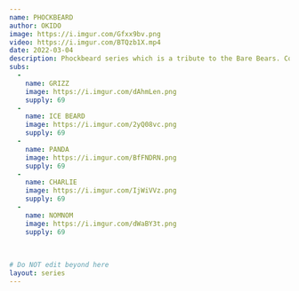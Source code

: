 ```yaml
---
name: PHOCKBEARD
author: OKIDO
image: https://i.imgur.com/Gfxx9bv.png
video: https://i.imgur.com/BTQzb1X.mp4
date: 2022-03-04
description: Phockbeard series which is a tribute to the Bare Bears. Contains 4 main characters, namely Grizz, Ice Beard, Panda, Charlie and Nomnom.
subs: 
  -
    name: GRIZZ
    image: https://i.imgur.com/dAhmLen.png
    supply: 69
  -
    name: ICE BEARD
    image: https://i.imgur.com/2yQ08vc.png
    supply: 69
  -
    name: PANDA
    image: https://i.imgur.com/BfFNDRN.png
    supply: 69
  -
    name: CHARLIE
    image: https://i.imgur.com/IjWiVVz.png
    supply: 69
  -
    name: NOMNOM
    image: https://i.imgur.com/dWaBY3t.png
    supply: 69
  
  
    
# Do NOT edit beyond here
layout: series
---
```

